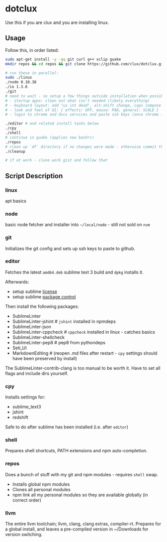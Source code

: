 # dotclux
Use this if you are clux and you are installing linux.

## Usage
Follow this, in order listed:

```sh
sudo apt-get install -y -qq git curl g++ xclip guake
mkdir repos && cd repos && git clone https://github.com/clux/dotclux.git df && cd df

# run these in parallel:
sudo ./linux
./node 0.10.38
./io 1.3.6
./git
# need to wait - so setup a few things outside installation when possible:
# - startup apps: clean out what isn't needed (likely everything)
# - keyboard layout: add "us int dead", alt-shift change, caps compose
# - look and feel of UI: { effects: OFF, mouse: PAD, general: SCALE }
# - login to chrome and dvcs services and paste ssh keys (once chrome is there)

./editor # and related install tasks below
./cpy
./shell
# continue in guake (applies new bashrc)
./repos
# clean up `df` directory if no changes were made - otherwise commit there
./cleanup

# if at work - clone work gist and follow that
```

## Script Description
### linux
apt basics

### node
basic node fetcher and installer into `~/local/node` - still not sold on `nvm`

### git
Initializes the git config and sets up ssh keys to paste to github.

### editor
Fetches the latest `amd64.deb` sublime text 3 build and `dpkg` installs it.

Afterwards:

- setup sublime [license](https://mail.google.com/mail/u/0/#search/sublime+license/13a942d72a211e81)
- setup sublime [package control](https://packagecontrol.io/installation)

Then install the following packages:

- SublimeLinter
- SublimeLinter-jshint # `jshint` installed in npmdeps
- SublimeLinter-json
- SublimeLinter-cppcheck # `cppcheck` installed in linux - catches basics
- SublimeLinter-shellcheck
- SublimeLinter-pep8 # pep8 from pythondeps
- Seti_UI
- MarkdownEditing # (reopen .md files after restart - `cpy` settings should have been preserved by install)

The SublimeLinter-contrib-clang is too manual to be worth it. Have to set all flags and include dirs yourself.

### cpy
Installs settings for:

- sublime_text3
- jshint
- redshift

Safe to do after sublime has been installed (i.e. after `editor`)

### shell
Prepares shell shortcuts, PATH extensions and npm auto-completion.

### repos
Does a bunch of stuff with my git and npm modules - requires `shell` swap.

- Installs global npm modules
- Clones all personal modules
- npm link all my personal modules so they are available globally (in correct order)

### llvm
The entire llvm toolchain; llvm, clang, clang extras, compiler-rt. Prepares for a global install, and leaves a pre-compiled version in ~/Downloads for version switching.
